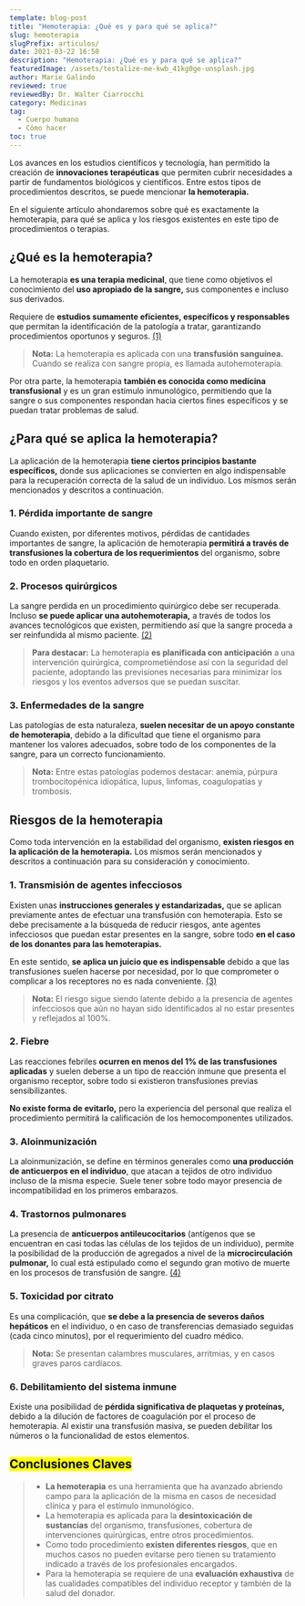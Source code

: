 ```yaml
---
template: blog-post
title: "Hemoterapia: ¿Qué es y para qué se aplica?"
slug: hemoterapia
slugPrefix: articulos/
date: 2021-03-22 16:50
description: "Hemoterapia: ¿Qué es y para qué se aplica?"
featuredImage: /assets/testalize-me-kwb_41kg0ge-unsplash.jpg
author: Marie Galindo
reviewed: true
reviewedBy: Dr. Walter Ciarrocchi
category: Medicinas
tag:
  - Cuerpo humano
  - Cómo hacer
toc: true
---
```

<!--StartFragment-->

Los avances en los estudios científicos y tecnología, han permitido la creación de **innovaciones terapéuticas** que permiten cubrir necesidades a partir de fundamentos biológicos y científicos. Entre estos tipos de procedimientos descritos, se puede mencionar **la hemoterapia.**

En el siguiente artículo ahondaremos sobre qué es exactamente la hemoterapia, para qué se aplica y los riesgos existentes en este tipo de procedimientos o terapias.

## ¿Qué es la hemoterapia?

La hemoterapia **es una terapia medicinal**, que tiene como objetivos el conocimiento del **uso apropiado de la sangre,** sus componentes e incluso sus derivados.

Requiere de **estudios sumamente eficientes, específicos y responsables** que permitan la identificación de la patología a tratar, garantizando procedimientos oportunos y seguros. [(1)](http://bvs.minsa.gob.pe/local/minsa/3178.pdf)

> **Nota:** La hemoterapia es aplicada con una **transfusión sanguínea.** Cuando se realiza con sangre propia, es llamada autohemoterapia.

Por otra parte, la hemoterapia **también es conocida como medicina transfusional** y es un gran estímulo inmunológico, permitiendo que la sangre o sus componentes respondan hacia ciertos fines específicos y se puedan tratar problemas de salud.

## ¿Para qué se aplica la hemoterapia?

La aplicación de la hemoterapia **tiene ciertos principios bastante específicos,** donde sus aplicaciones se convierten en algo indispensable para la recuperación correcta de la salud de un individuo. Los mismos serán mencionados y descritos a continuación.

### 1. Pérdida importante de sangre

Cuando existen, por diferentes motivos, pérdidas de cantidades importantes de sangre, la aplicación de hemoterapia **permitirá a través de transfusiones la cobertura de los requerimientos** del organismo, sobre todo en orden plaquetario.

### 2. Procesos quirúrgicos

La sangre perdida en un procedimiento quirúrgico debe ser recuperada. Incluso **se puede aplicar una autohemoterapia,** a través de todos los avances tecnológicos que existen, permitiendo así que la sangre proceda a ser reinfundida al mismo paciente. [(2)](https://www.cpvs.com.ar/que-es-la-hemoterapia-o-medicina-transfusional-2/)

> **Para destacar:** La hemoterapia **es planificada con anticipación** a una intervención quirúrgica, comprometiéndose así con la seguridad del paciente, adoptando las previsiones necesarias para minimizar los riesgos y los eventos adversos que se puedan suscitar.

### 3. Enfermedades de la sangre

Las patologías de esta naturaleza, **suelen necesitar de un apoyo constante de hemoterapia**, debido a la dificultad que tiene el organismo para mantener los valores adecuados, sobre todo de los componentes de la sangre, para un correcto funcionamiento.

> **Nota:** Entre estas patologías podemos destacar: anemia, púrpura trombocitopénica idiopática, lupus, linfomas, coagulopatías y trombosis.

## Riesgos de la hemoterapia

Como toda intervención en la estabilidad del organismo, **existen riesgos en la aplicación de la hemoterapia.** Los mismos serán mencionados y descritos a continuación para su consideración y conocimiento.

### 1. Transmisión de agentes infecciosos

Existen unas **instrucciones generales y estandarizadas,** que se aplican previamente antes de efectuar una transfusión con hemoterapia. Esto se debe precisamente a la búsqueda de reducir riesgos, ante agentes infecciosos que puedan estar presentes en la sangre, sobre todo **en el caso de los donantes para las hemoterapias.**

En este sentido, **se aplica un juicio que es indispensable** debido a que las transfusiones suelen hacerse por necesidad, por lo que comprometer o complicar a los receptores no es nada conveniente. [(3)](https://www.scielo.sa.cr/scielo.php?script=sci_arttext&pid=S1017-85461996000100006)

> **Nota:** El riesgo sigue siendo latente debido a la presencia de agentes infecciosos que aún no hayan sido identificados al no estar presentes y reflejados al 100%.

### 2. Fiebre

Las reacciones febriles **ocurren en menos del 1% de las transfusiones aplicadas** y suelen deberse a un tipo de reacción inmune que presenta el organismo receptor, sobre todo si existieron transfusiones previas sensibilizantes.

**No existe forma de evitarlo,** pero la experiencia del personal que realiza el procedimiento permitirá la calificación de los hemocomponentes utilizados.

### 3. Aloinmunización

La aloinmunización, se define en términos generales como **una producción de anticuerpos en el individuo**, que atacan a tejidos de otro individuo incluso de la misma especie. Suele tener sobre todo mayor presencia de incompatibilidad en los primeros embarazos.

### 4. Trastornos pulmonares

La presencia de **anticuerpos antileucocitarios** (antígenos que se encuentran en casi todas las células de los tejidos de un individuo), permite la posibilidad de la producción de agregados a nivel de la **microcirculación pulmonar,** lo cual está estipulado como el segundo gran motivo de muerte en los procesos de transfusión de sangre. [(4)](http://bvs.minsa.gob.pe/local/minsa/3178.pdf)

### 5. Toxicidad por citrato

Es una complicación, que **se debe a la presencia de severos daños hepáticos** en el individuo, o en caso de transferencias demasiado seguidas (cada cinco minutos), por el requerimiento del cuadro médico.

> **Nota:** Se presentan calambres musculares, arritmias, y en casos graves paros cardíacos.

### 6. Debilitamiento del sistema inmune

Existe una posibilidad de **pérdida significativa de plaquetas y proteínas,** debido a la dilución de factores de coagulación por el proceso de hemoterapia. Al existir una transfusión masiva, se pueden debilitar los números o la funcionalidad de estos elementos.

## <mark>Conclusiones Claves</mark>

> * **La hemoterapia** es una herramienta que ha avanzado abriendo campo para la aplicación de la misma en casos de necesidad clínica y para el estímulo inmunológico.
> * La hemoterapia es aplicada para la **desintoxicación de sustancias** del organismo, transfusiones, cobertura de intervenciones quirúrgicas, entre otros procedimientos.
> * Como todo procedimiento **existen diferentes riesgos**, que en muchos casos no pueden evitarse pero tienen su tratamiento indicado a través de los profesionales encargados.
> * Para la hemoterapia se requiere de una **evaluación exhaustiva** de las cualidades compatibles del individuo receptor y también de la salud del donador.

<!--EndFragment-->